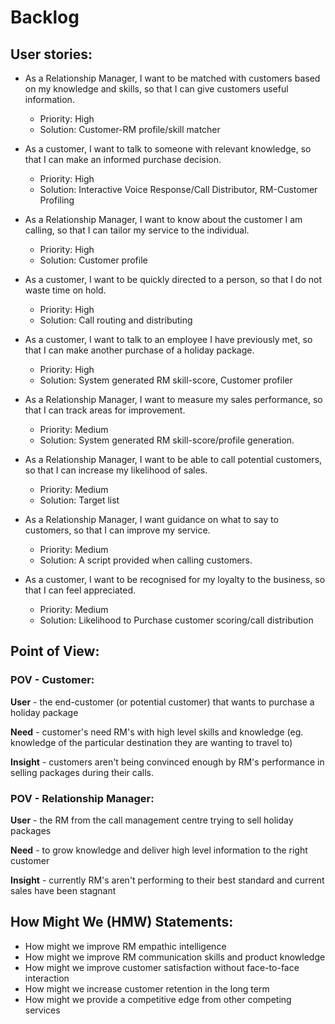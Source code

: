 # Backlog

## User stories:

* As a Relationship Manager, I want to be matched with customers based on my knowledge and skills, so that I can give customers useful information.
  * Priority: High
  * Solution: Customer-RM profile/skill matcher
  
* As a customer, I want to talk to someone with relevant knowledge, so that I can make an informed purchase decision.
  * Priority: High
  * Solution: Interactive Voice Response/Call Distributor, RM-Customer Profiling
  
* As a Relationship Manager, I want to know about the customer I am calling, so that I can tailor my service to the individual.
  * Priority: High
  * Solution: Customer profile
  
* As a customer, I want to be quickly directed to a person, so that I do not waste time on hold.
  * Priority: High
  * Solution: Call routing and distributing

* As a customer, I want to talk to an employee I have previously met, so that I can make another purchase of a holiday package. 
  * Priority: High
  * Solution: System generated RM skill-score, Customer profiler

* As a Relationship Manager, I want to measure my sales performance, so that I can track areas for improvement.
  * Priority: Medium
  * Solution: System generated RM skill-score/profile generation.

* As a Relationship Manager, I want to be able to call potential customers, so that I can increase my likelihood of sales. 
  * Priority: Medium
  * Solution: Target list

* As a Relationship Manager, I want guidance on what to say to customers, so that I can improve my service. 
  * Priority: Medium
  * Solution: A script provided when calling customers.

* As a customer, I want to be recognised for my loyalty to the business, so that I can feel appreciated.
  * Priority: Medium
  * Solution: Likelihood to Purchase customer scoring/call distribution


## Point of View: 

### POV - Customer:
**User** - the end-customer (or potential customer) that wants to purchase a holiday package 

**Need** -  customer's need RM's with high level skills and knowledge (eg. knowledge of the particular destination they are wanting to travel to) 

**Insight** - customers aren't being convinced enough by RM's performance in selling packages during their calls. 

### POV - Relationship Manager: 
**User** - the RM from the call management centre trying to sell holiday packages 

**Need** - to grow knowledge and deliver high level information to the right customer

**Insight** - currently RM's aren't performing to their best standard and current sales have been stagnant 


## How Might We (HMW) Statements:

- How might we improve RM empathic intelligence  
- How might we improve RM communication skills and product knowledge
- How might we improve customer satisfaction without face-to-face interaction
- How might we increase customer retention in the long term
- How might we provide a competitive edge from other competing services 



